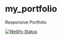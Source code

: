 # my_portfolio
Responsive Portfolio

[![Netlify Status](https://api.netlify.com/api/v1/badges/5455c78c-0449-477f-8f9d-102c08ec29fe/deploy-status)](https://app.netlify.com/sites/svoychenko/deploys)
